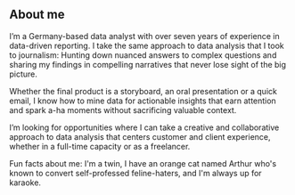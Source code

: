 ## About me


I’m a Germany-based data analyst with over seven years of experience in data-driven reporting. I take the same approach to data analysis that I took to journalism: Hunting down nuanced answers to complex questions and sharing my findings in compelling narratives that never lose sight of the big picture.


Whether the final product is a storyboard, an oral presentation or a quick email, I know how to mine data for actionable insights that earn attention and spark a-ha moments without sacrificing valuable context.


I’m looking for opportunities where I can take a creative and collaborative approach to data analysis that centers customer and client experience, whether in a full-time capacity or as a freelancer. 

Fun facts about me: I'm a twin, I have an orange cat named Arthur who's known to convert self-professed feline-haters, and I'm always up for karaoke.


